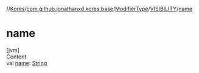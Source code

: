//[Kores](../../../index.md)/[com.github.jonathanxd.kores.base](../../index.md)/[ModifierType](../index.md)/[VISIBILITY](index.md)/[name](name.md)



# name  
[jvm]  
Content  
val [name](name.md): [String](https://kotlinlang.org/api/latest/jvm/stdlib/kotlin/-string/index.html)  



